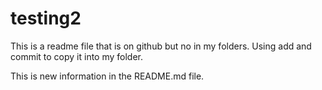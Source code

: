 # testing2

This is a readme file that is on github but no in my folders. Using add and commit to copy it into my folder.

This is new information in the README.md file.

